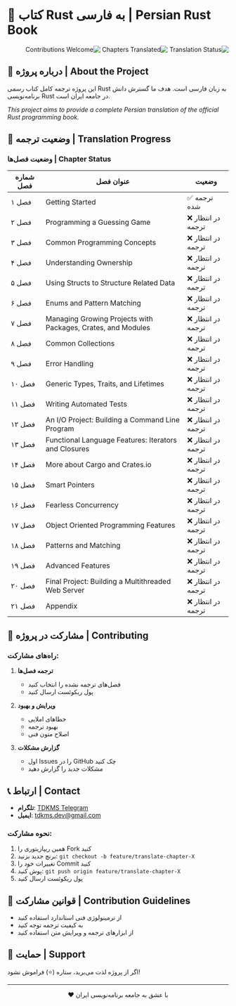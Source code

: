 # 📘 کتاب Rust به فارسی | Persian Rust Book

<div dir="rtl">
<img src="https://img.shields.io/badge/translation-in%20progress-yellow" alt="Translation Status">
<img src="https://img.shields.io/badge/chapters%20translated-1/21-blue" alt="Chapters Translated">
<img src="https://img.shields.io/badge/contributions-welcome-green" alt="Contributions Welcome">
</div>

## 🌟 درباره پروژه | About the Project

این پروژه ترجمه کامل کتاب رسمی Rust به زبان فارسی است. هدف ما گسترش دانش برنامه‌نویسی Rust در جامعه ایران است.

*This project aims to provide a complete Persian translation of the official Rust programming book.*

## 🚧 وضعیت ترجمه | Translation Progress

### وضعیت فصل‌ها | Chapter Status

| شماره فصل | عنوان فصل | وضعیت |
|-----------|-----------|--------|
| فصل ۱ | Getting Started | ✅ ترجمه شده |
| فصل ۲ | Programming a Guessing Game | ❌ در انتظار ترجمه |
| فصل ۳ | Common Programming Concepts | ❌ در انتظار ترجمه |
| فصل ۴ | Understanding Ownership | ❌ در انتظار ترجمه |
| فصل ۵ | Using Structs to Structure Related Data | ❌ در انتظار ترجمه |
| فصل ۶ | Enums and Pattern Matching | ❌ در انتظار ترجمه |
| فصل ۷ | Managing Growing Projects with Packages, Crates, and Modules | ❌ در انتظار ترجمه |
| فصل ۸ | Common Collections | ❌ در انتظار ترجمه |
| فصل ۹ | Error Handling | ❌ در انتظار ترجمه |
| فصل ۱۰ | Generic Types, Traits, and Lifetimes | ❌ در انتظار ترجمه |
| فصل ۱۱ | Writing Automated Tests | ❌ در انتظار ترجمه |
| فصل ۱۲ | An I/O Project: Building a Command Line Program | ❌ در انتظار ترجمه |
| فصل ۱۳ | Functional Language Features: Iterators and Closures | ❌ در انتظار ترجمه |
| فصل ۱۴ | More about Cargo and Crates.io | ❌ در انتظار ترجمه |
| فصل ۱۵ | Smart Pointers | ❌ در انتظار ترجمه |
| فصل ۱۶ | Fearless Concurrency | ❌ در انتظار ترجمه |
| فصل ۱۷ | Object Oriented Programming Features | ❌ در انتظار ترجمه |
| فصل ۱۸ | Patterns and Matching | ❌ در انتظار ترجمه |
| فصل ۱۹ | Advanced Features | ❌ در انتظار ترجمه |
| فصل ۲۰ | Final Project: Building a Multithreaded Web Server | ❌ در انتظار ترجمه |
| فصل ۲۱ | Appendix | ❌ در انتظار ترجمه |

## 🤝 مشارکت در پروژه | Contributing

### راه‌های مشارکت:

1. **ترجمه فصل‌ها**
   - فصل‌های ترجمه نشده را انتخاب کنید
   - پول ریکوئست ارسال کنید

2. **ویرایش و بهبود**
   - خطاهای املایی
   - بهبود ترجمه
   - اصلاح متون فنی

3. **گزارش مشکلات**
   - اول Issues را در GitHub چک کنید
   - مشکلات جدید را گزارش دهید

## 📞 ارتباط | Contact

- **تلگرام**: [TDKMS Telegram](https://t.me/tdkms)
- **ایمیل**: tdkms.dev@gmail.com

### نحوه مشارکت:

1. همین ریپازیتوری را Fork کنید
2. برنچ جدید بزنید: `git checkout -b feature/translate-chapter-X`
3. تغییرات خود را Commit کنید
4. پوش کنید: `git push origin feature/translate-chapter-X`
5. پول ریکوئست ارسال کنید

## 📜 قوانین مشارکت | Contribution Guidelines

- از ترمینولوژی فنی استاندارد استفاده کنید
- به کیفیت ترجمه توجه کنید
- از ابزارهای ترجمه و ویرایش متن استفاده کنید

## 🙏 حمایت | Support

اگر از پروژه لذت می‌برید، ستاره (⭐) فراموش نشود!

---

<div dir="rtl" align="center">
با عشق به جامعه برنامه‌نویسی ایران ❤️
</div>

